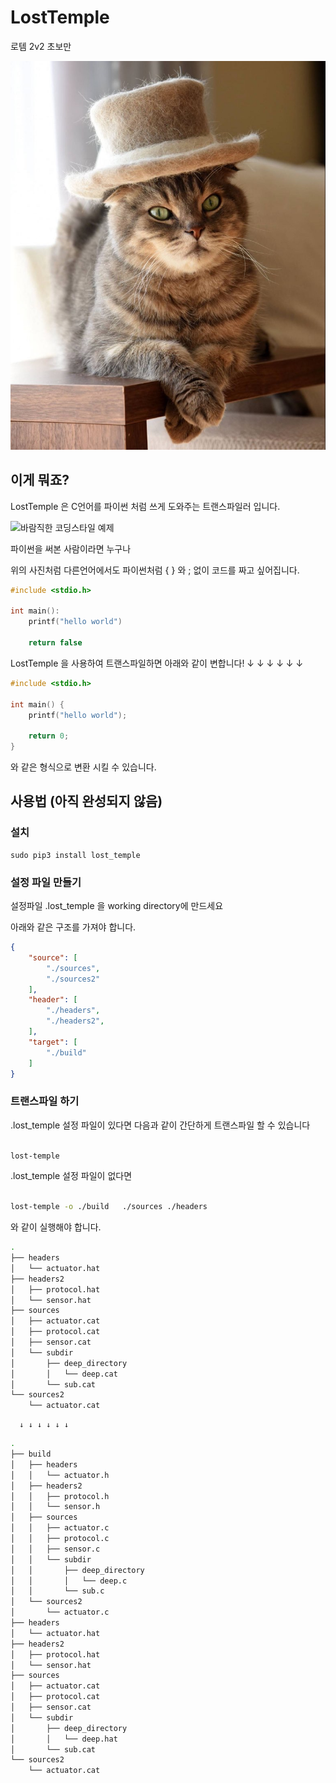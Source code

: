 # LostTemple
로템 2v2 초보만

![마스코트](DOCS/img/cat_wearing_hat.jpeg)

## 이게 뭐죠?

LostTemple 은 C언어를 파이썬 처럼 쓰게 도와주는 트랜스파일러 입니다.

![바람직한 코딩스타일 예제](DOCS/img/brace_style.png)

파이썬을 써본 사람이라면 누구나

위의 사진처럼 다른언어에서도 파이썬처럼 { } 와 ; 없이 코드를 짜고 싶어집니다.

```c
#include <stdio.h>

int main():
    printf("hello world")

    return false

```

LostTemple 을 사용하여 트랜스파일하면 아래와 같이 변합니다!
      ↓ ↓ ↓ ↓ ↓ ↓

```c
#include <stdio.h>

int main() {
    printf("hello world");

    return 0;
}
```

와 같은 형식으로 변환 시킬 수 있습니다.

## 사용법 (아직 완성되지 않음)

### 설치

```
sudo pip3 install lost_temple
```

### 설정 파일 만들기

설정파일 .lost_temple 을 working directory에 만드세요

아래와 같은 구조를 가져야 합니다.
```json
{
    "source": [
        "./sources",
        "./sources2"
    ],
    "header": [
        "./headers",
        "./headers2",
    ],
    "target": [
        "./build"
    ]
}
```

### 트랜스파일 하기

.lost_temple 설정 파일이 있다면 다음과 같이 간단하게 트랜스파일 할 수 있습니다

```sh

lost-temple

```

.lost_temple 설정 파일이 없다면

```sh

lost-temple -o ./build   ./sources ./headers

```

와 같이 실행해야 합니다.

```sh
.
├── headers
│   └── actuator.hat
├── headers2
│   ├── protocol.hat
│   └── sensor.hat
├── sources
│   ├── actuator.cat
│   ├── protocol.cat
│   ├── sensor.cat
│   └── subdir
│       ├── deep_directory
│       │   └── deep.cat
│       └── sub.cat
└── sources2
    └── actuator.cat
```

      ↓ ↓ ↓ ↓ ↓ ↓

```sh
.
├── build
│   ├── headers
│   │   └── actuator.h
│   ├── headers2
│   │   ├── protocol.h
│   │   └── sensor.h
│   ├── sources
│   │   ├── actuator.c
│   │   ├── protocol.c
│   │   ├── sensor.c
│   │   └── subdir
│   │       ├── deep_directory
│   │       │   └── deep.c
│   │       └── sub.c
│   └── sources2
│       └── actuator.c
├── headers
│   └── actuator.hat
├── headers2
│   ├── protocol.hat
│   └── sensor.hat
├── sources
│   ├── actuator.cat
│   ├── protocol.cat
│   ├── sensor.cat
│   └── subdir
│       ├── deep_directory
│       │   └── deep.hat
│       └── sub.cat
└── sources2
    └── actuator.cat
```